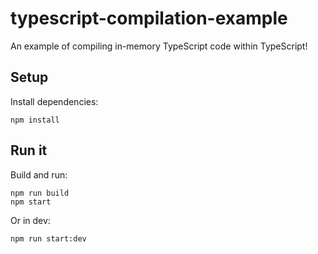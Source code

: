 # typescript-compilation-example

An example of compiling in-memory TypeScript code within TypeScript!

## Setup

Install dependencies:

    npm install

## Run it

Build and run:

    npm run build
    npm start

Or in dev:

    npm run start:dev